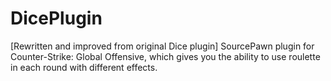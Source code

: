 # DicePlugin
[Rewritten and improved from original Dice plugin] SourcePawn plugin for Counter-Strike: Global Offensive, which gives you the ability to use roulette in each round with different effects.
